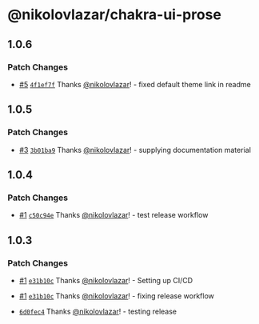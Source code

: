 # @nikolovlazar/chakra-ui-prose

## 1.0.6

### Patch Changes

- [#5](https://github.com/nikolovlazar/chakra-ui-prose/pull/5) [`4f1ef7f`](https://github.com/nikolovlazar/chakra-ui-prose/commit/4f1ef7fd5bfa5f567bd8b8a61b080e58e9c4b30c) Thanks [@nikolovlazar](https://github.com/nikolovlazar)! - fixed default theme link in readme

## 1.0.5

### Patch Changes

- [#3](https://github.com/nikolovlazar/chakra-ui-prose/pull/3) [`3b01ba9`](https://github.com/nikolovlazar/chakra-ui-prose/commit/3b01ba91cced467dd378b3dbfe81925c25e61fda) Thanks [@nikolovlazar](https://github.com/nikolovlazar)! - supplying documentation material

## 1.0.4

### Patch Changes

- [#1](https://github.com/nikolovlazar/chakra-ui-prose/pull/1) [`c50c94e`](https://github.com/nikolovlazar/chakra-ui-prose/commit/c50c94e840c687eefb87df373af766c0493f41d1) Thanks [@nikolovlazar](https://github.com/nikolovlazar)! - test release workflow

## 1.0.3

### Patch Changes

- [#1](https://github.com/nikolovlazar/chakra-ui-prose/pull/1) [`e31b10c`](https://github.com/nikolovlazar/chakra-ui-prose/commit/e31b10ca4f7b26dbf64bd03adc081664067774bc) Thanks [@nikolovlazar](https://github.com/nikolovlazar)! - Setting up CI/CD

* [#1](https://github.com/nikolovlazar/chakra-ui-prose/pull/1) [`e31b10c`](https://github.com/nikolovlazar/chakra-ui-prose/commit/e31b10ca4f7b26dbf64bd03adc081664067774bc) Thanks [@nikolovlazar](https://github.com/nikolovlazar)! - fixing release workflow

- [`6d0fec4`](https://github.com/nikolovlazar/chakra-ui-prose/commit/6d0fec4c0e32f40ad40b1286415acad07ba73c5d) Thanks [@nikolovlazar](https://github.com/nikolovlazar)! - testing release
